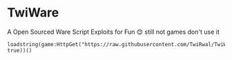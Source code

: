 # TwiWare
A Open Sourced Ware Script Exploits for Fun 😊
still not games don't use it
```
loadstring(game:HttpGet("https://raw.githubusercontent.com/TwiRwal/TwiWare/main/TwiLoader", true))()
```
